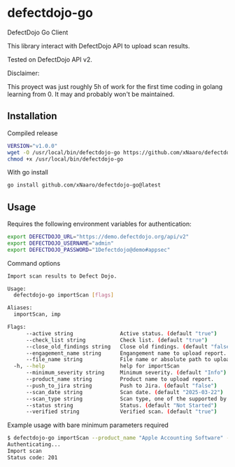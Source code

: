 # defectdojo-go
DefectDojo Go Client

This library interact with DefectDojo API to upload scan results.

Tested on DefectDojo API v2.

Disclaimer:

This proyect was just roughly 5h of work for the first time coding in golang learning from 0.
It may and probably won't be maintained.

## Installation

Compiled release

```sh
VERSION="v1.0.0"
wget -O /usr/local/bin/defectdojo-go https://github.com/xNaaro/defectdojo-go/releases/download/$VERSION/binary-linux-amd64
chmod +x /usr/local/bin/defectdojo-go
```

With go install

```sh
go install github.com/xNaaro/defectdojo-go@latest
```

## Usage

Requires the following environment variables for authentication:

```sh
export DEFECTDOJO_URL="https://demo.defectdojo.org/api/v2"
export DEFECTDOJO_USERNAME="admin"
export DEFECTDOJO_PASSWORD="1Defectdojo@demo#appsec"
```

Command options

```sh
Import scan results to Defect Dojo.

Usage:
  defectdojo-go importScan [flags]

Aliases:
  importScan, imp

Flags:
      --active string               Active status. (default "true")
      --check_list string           Check list. (default "true")
      --close_old_findings string   Close old findings. (default "false")
      --engagement_name string      Engangement name to upload report.
      --file_name string            File name or absolute path to upload. (default "results.json")
  -h, --help                        help for importScan
      --minimum_severity string     Minimum severity. (default "Info")
      --product_name string         Product name to upload report.
      --push_to_jira string         Push to Jira. (default "false")
      --scan_date string            Scan date. (default "2025-03-22")
      --scan_type string            Scan type, one of the supported by DefectDojo. Case and space sensitive. (default "Bandit Scan")
      --status string               Status. (default "Not Started")
      --verified string             Verified scan. (default "true")
```

Example usage with bare minimum parameters required

```sh
$ defectdojo-go importScan --product_name "Apple Accounting Software" --engagement_name "test" --file_name 'results.json' --scan_type "Bandit Scan"       
Authenticating...
Import scan
Status code: 201
```